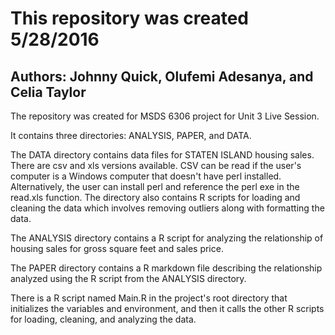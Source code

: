 # This repository was created 5/28/2016 
## Authors: Johnny Quick, Olufemi Adesanya, and Celia Taylor

The repository was created for MSDS 6306 project for Unit 3 Live Session.

It contains three directories: ANALYSIS, PAPER, and DATA.

The DATA directory contains data files for STATEN ISLAND housing sales. There are csv and xls versions available. CSV can be read if the user's computer is a Windows computer that doesn't have perl installed. Alternatively, the user can install perl and reference the perl exe in the read.xls function. The directory also contains R scripts for loading and cleaning the data which involves removing outliers along with formatting the data.

The ANALYSIS directory contains a R script for analyzing the relationship of housing sales for gross square feet and sales price.

The PAPER directory contains a R markdown file describing the relationship analyzed using the R script from the ANALYSIS directory.

There is a R script named Main.R in the project's root directory that initializes the variables and environment, and then it calls the other R scripts for loading, cleaning, and analyzing the data. 